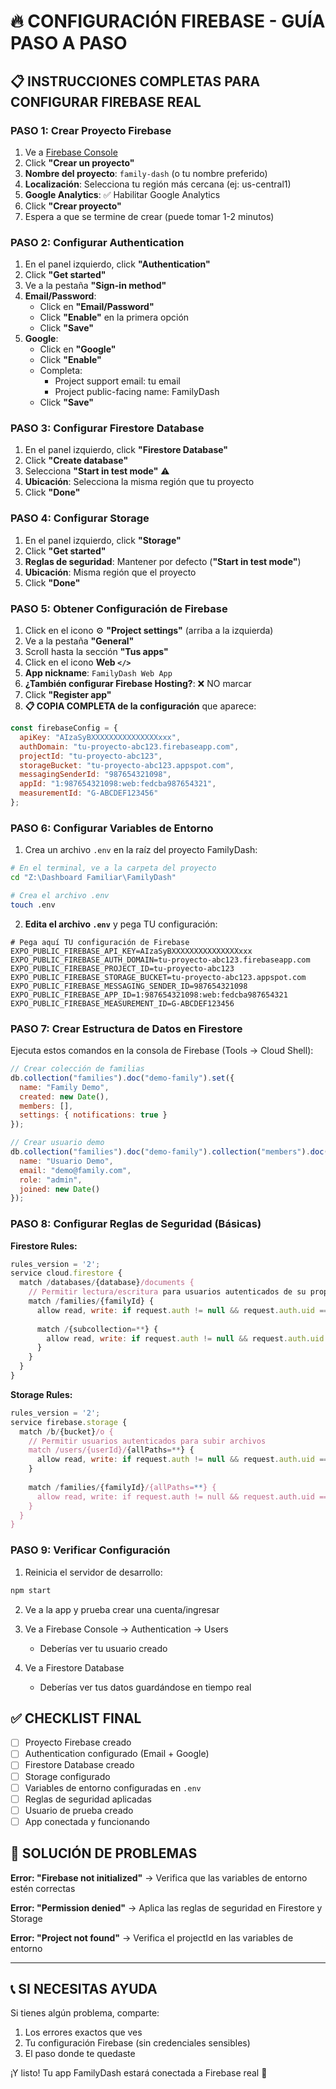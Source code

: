# 🔥 CONFIGURACIÓN FIREBASE - GUÍA PASO A PASO

## 📋 INSTRUCCIONES COMPLETAS PARA CONFIGURAR FIREBASE REAL

### PASO 1: Crear Proyecto Firebase
1. Ve a [Firebase Console](https://console.firebase.google.com/)
2. Click **"Crear un proyecto"**
3. **Nombre del proyecto**: `family-dash` (o tu nombre preferido)
4. **Localización**: Selecciona tu región más cercana (ej: us-central1)
5. **Google Analytics**: ✅ Habilitar Google Analytics
6. Click **"Crear proyecto"**
7. Espera a que se termine de crear (puede tomar 1-2 minutos)

### PASO 2: Configurar Authentication
1. En el panel izquierdo, click **"Authentication"**
2. Click **"Get started"**
3. Ve a la pestaña **"Sign-in method"**
4. **Email/Password**:
   - Click en **"Email/Password"**
   - Click **"Enable"** en la primera opción
   - Click **"Save"**
5. **Google**:
   - Click en **"Google"** 
   - Click **"Enable"**
   - Completa:
     - Project support email: tu email
     - Project public-facing name: FamilyDash
   - Click **"Save"**

### PASO 3: Configurar Firestore Database
1. En el panel izquierdo, click **"Firestore Database"**
2. Click **"Create database"**
3. Selecciona **"Start in test mode"** ⚠️
4. **Ubicación**: Selecciona la misma región que tu proyecto
5. Click **"Done"**

### PASO 4: Configurar Storage
1. En el panel izquierdo, click **"Storage"**
2. Click **"Get started"**
3. **Reglas de seguridad**: Mantener por defecto (**"Start in test mode"**)
4. **Ubicación**: Misma región que el proyecto
5. Click **"Done"**

### PASO 5: Obtener Configuración de Firebase
1. Click en el icono ⚙️ **"Project settings"** (arriba a la izquierda)
2. Ve a la pestaña **"General"**
3. Scroll hasta la sección **"Tus apps"**
4. Click en el icono **Web `</>`** 
5. **App nickname**: `FamilyDash Web App`
6. **¿También configurar Firebase Hosting?**: ❌ NO marcar
7. Click **"Register app"**
8. **📋 COPIA COMPLETA de la configuración** que aparece:

```javascript
const firebaseConfig = {
  apiKey: "AIzaSyBXXXXXXXXXXXXXXXxxx",
  authDomain: "tu-proyecto-abc123.firebaseapp.com",
  projectId: "tu-proyecto-abc123",
  storageBucket: "tu-proyecto-abc123.appspot.com",
  messagingSenderId: "987654321098",
  appId: "1:987654321098:web:fedcba987654321",
  measurementId: "G-ABCDEF123456"
};
```

### PASO 6: Configurar Variables de Entorno
1. Crea un archivo `.env` en la raíz del proyecto FamilyDash:

```bash
# En el terminal, ve a la carpeta del proyecto
cd "Z:\Dashboard Familiar\FamilyDash"

# Crea el archivo .env
touch .env
```

2. **Edita el archivo `.env`** y pega TU configuración:

```env
# Pega aquí TU configuración de Firebase
EXPO_PUBLIC_FIREBASE_API_KEY=AIzaSyBXXXXXXXXXXXXXXXxxx
EXPO_PUBLIC_FIREBASE_AUTH_DOMAIN=tu-proyecto-abc123.firebaseapp.com
EXPO_PUBLIC_FIREBASE_PROJECT_ID=tu-proyecto-abc123
EXPO_PUBLIC_FIREBASE_STORAGE_BUCKET=tu-proyecto-abc123.appspot.com
EXPO_PUBLIC_FIREBASE_MESSAGING_SENDER_ID=987654321098
EXPO_PUBLIC_FIREBASE_APP_ID=1:987654321098:web:fedcba987654321
EXPO_PUBLIC_FIREBASE_MEASUREMENT_ID=G-ABCDEF123456
```

### PASO 7: Crear Estructura de Datos en Firestore
Ejecuta estos comandos en la consola de Firebase (Tools → Cloud Shell):

```javascript
// Crear colección de familias
db.collection("families").doc("demo-family").set({
  name: "Family Demo",
  created: new Date(),
  members: [],
  settings: { notifications: true }
});

// Crear usuario demo
db.collection("families").doc("demo-family").collection("members").doc("demo-user").set({
  name: "Usuario Demo",
  email: "demo@family.com", 
  role: "admin",
  joined: new Date()
});
```

### PASO 8: Configurar Reglas de Seguridad (Básicas)

**Firestore Rules:**
```javascript
rules_version = '2';
service cloud.firestore {
  match /databases/{database}/documents {
    // Permitir lectura/escritura para usuarios autenticados de su propia familia
    match /families/{familyId} {
      allow read, write: if request.auth != null && request.auth.uid == familyId;
      
      match /{subcollection=**} {
        allow read, write: if request.auth != null && request.auth.uid == familyId;
      }
    }
  }
}
```

**Storage Rules:**
```javascript
rules_version = '2';
service firebase.storage {
  match /b/{bucket}/o {
    // Permitir usuarios autenticados para subir archivos
    match /users/{userId}/{allPaths=**} {
      allow read, write: if request.auth != null && request.auth.uid == userId;
    }
    
    match /families/{familyId}/{allPaths=**} {
      allow read, write: if request.auth != null && request.auth.uid == familyId;
    }
  }
}
```

### PASO 9: Verificar Configuración
1. Reinicia el servidor de desarrollo:
```bash
npm start
```

2. Ve a la app y prueba crear una cuenta/ingresar

3. Ve a Firebase Console → Authentication → Users
   - Deberías ver tu usuario creado

4. Ve a Firestore Database
   - Deberías ver tus datos guardándose en tiempo real

## ✅ CHECKLIST FINAL

- [ ] Proyecto Firebase creado
- [ ] Authentication configurado (Email + Google)
- [ ] Firestore Database creado
- [ ] Storage configurado  
- [ ] Variables de entorno configuradas en `.env`
- [ ] Reglas de seguridad aplicadas
- [ ] Usuario de prueba creado
- [ ] App conectada y funcionando

## 🔧 SOLUCIÓN DE PROBLEMAS

**Error: "Firebase not initialized"**
→ Verifica que las variables de entorno estén correctas

**Error: "Permission denied"**
→ Aplica las reglas de seguridad en Firestore y Storage

**Error: "Project not found"**
→ Verifica el projectId en las variables de entorno

---

## 📞 SI NECESITAS AYUDA

Si tienes algún problema, comparte:
1. Los errores exactos que ves
2. Tu configuración Firebase (sin credenciales sensibles)
3. El paso donde te quedaste

¡Y listo! Tu app FamilyDash estará conectada a Firebase real 🚀
